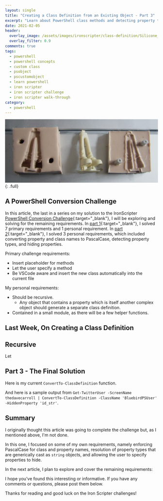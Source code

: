 ```yaml
---
layout: single
title: "Creating a Class Definition from an Existing Object - Part 3"
excerpt: "Learn about PowerShell class methods and detecting property types in this second part of this Iron Scripter challenge walk-through."
date: 2021-02-05
header:
  overlay_image: /assets/images/ironscripter/class-definition/Silicone_mold_resin_cast_figure.jpg
  overlay_filter: 0.9
comments: true
tags:
  - powershell
  - powershell concepts
  - custom class
  - psobject
  - pscustomobject
  - learn powershell
  - iron scripter
  - iron scripter challenge
  - iron scripter walk-through
category:
  - powershell
---
```


![Image Text](/assets/images/ironscripter/class-definition/Silicone_mold_resin_cast_figure.jpg)
{: .full}

## A PowerShell Conversion Challenge

In this article, the last in a series on my solution to the IronScripter [PowerShell Conversion Challenge][IronScripterChallenge]{:target="_blank"},
I will be exploring and solving for the remaining requirements.
In [part 1][SolutionPart1]{:target="_blank"}, I solved 7 primary requirements and 1 personal requirement.
In [part 2][SolutionPart2]{:target="_blank"}, I solved 3 personal requirements, which included converting property and class names to PascalCase, detecting property types, and hiding properties.

Primary challenge requirements:

- Insert placeholder for methods
- Let the user specify a method
- Be VSCode aware and insert the new class automatically into the current file

My personal requirements:

- Should be recursive.
  - Any object that contains a property which is itself another complex object should generate a separate class definition.
- Contained in a small module, as there will be a few helper functions.

[SolutionPart1]: https://powershell.anovelidea.org/powershell/creating-class-definition-from-object-part-1/
[SolutionPart2]: https://powershell.anovelidea.org/powershell/creating-class-definition-from-object-part-2/
[IronScripterChallenge]: https://ironscripter.us/a-powershell-conversion-challenge/

## Last Week, On Creating a Class Definition

## Recursive

Let


## Part 3 - The Final Solution

Here is my current `ConvertTo-ClassDefinition` function.

<script src="https://gist.github.com/thedavecarroll/a0db4e3b3c97941ddf11e161288408d7.js?file=Part2-ConvertTo-ClassDefinition.ps1"></script>

And here is a sample output from `Get-TwitterUser -ScreenName thedavecarroll | ConvertTo-ClassDefinition -ClassName 'BluebirdPSUser' -HiddenProperty 'id_str'`.

<script src="https://gist.github.com/thedavecarroll/a0db4e3b3c97941ddf11e161288408d7.js?file=Part2-BluebirdPSUserClass.ps1"></script>

## Summary

I originally thought this article was going to complete the challenge but, as I mentioned above, I'm not done.

In this one, I focused on some of my own requirements, namely enforcing PascalCase for class and property names, resolution of property types that are generically cast as `string` objects, and allowing the user to specify properties to hide.

In the next article, I plan to explore and cover the remaining requirements:



I hope you’ve found this interesting or informative.
If you have any comments or questions, please post them below.

Thanks for reading and good luck on the Iron Scripter challenges!
